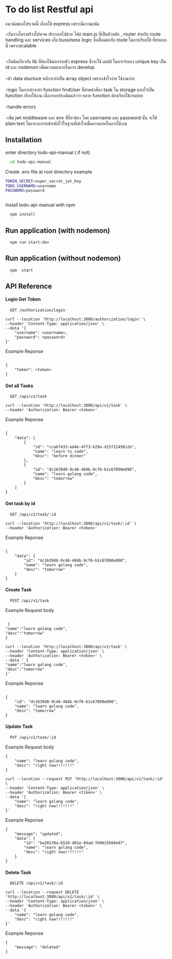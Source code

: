 # To do list Restful api

แนวคิดของโปรเจคนี้
เลือกใช้ express เพราะมีความถนัด

-เริ่มวางโครงสร้างโปรเจค ประกอบไปด้วย ไฟล์ main.js ที่เป็นตัวหลัก , router สำหรับ route handling และ services เก็บ bussiness logic ซึ่งเชื่อมต่อกับ route ในการเรียกใช้ ที่ทำแบบนี้ เพราะscalable
</br></br>

-เริ่มคิดเกี่ยวกับ lib ที่ต้องใช้นอกจากตัว express ซึ่งจะใช้ uuid ในการจำลอง unique key เป็น id และ nodemon เพิ่มความสะดวกในการ develop </br></br>
-ตัว data stucture หลักจะทำเป็น array object เพราะเข้าใจง่าย ใช้งานง่าย</br></br>
-logic ในการทำจะทำ function findUser ที่ทำหน้าที่หา task ใน storage แยกไว้เป็น function เรียกใช้งาน เนื่องจากประเมินแล้วว่า หลาย function ต้องเรียกใช้งานบ่อย </br></br>
-handle errors </br></br>
-เพิ่ม jwt middleware และ env ที่กี่ยวข้อง  โดย username และ password นั้น จะใช้ plain text โดยจะละการเข้ารหัสไว้ในฐานที่เข้าใจเพื่อความง่ายในการใช้งาน 

## Installation

enter directory todo-api-manual ( if not)

```bash
  cd todo-api-manual


```
Create .env file at root directory 
example 

```bash
TOKEN_SECRET=super_secret_jwt_key
TODO_USERNAME=username
PASSWORD=password



```

Install todo-api-manual with npm

```bash
  npm install

```

## Run application (with nodemon)

```bash
  npm run start:dev
```

## Run application (without nodemon)

```bash
  npm  start
```

## API Reference
#### Login Get Token

```api
  GET /authorization/login
```
```
curl --location 'http://localhost:3000/authorization/login' \
--header 'Content-Type: application/json' \
--data '{
    "username": <username>,
    "password": <password>
}'
```
Example Reponse

```res

{
    "token": <token>
}
```





#### Get all Tasks

```api
  GET /api/v1/task
```
```
curl --location 'http://localhost:3000/api/v1/task' \
--header 'Authorization: Bearer <token>'
```
Example Reponse

```res

{
    "data": [
        {
            "id": "cca6f433-ed4e-4f73-b29a-d1571245012e",
            "name": "learn ts code",
            "desc": "before dinner"
        },
        {
            "id": "dc1639d8-9c46-484b-9cf6-b1c67890e098",
            "name": "learn golang code",
            "desc": "tomorrow"
        }
    ]
}
```

#### Get task by id

```api
  GET /api/v1/task/:id
```
```
curl --location 'http://localhost:3000/api/v1/task/:id' \
--header 'Authorization: Bearer <token>'
```

Example Reponse

```res

{
    "data": {
        "id": "dc1639d8-9c46-484b-9cf6-b1c67890e098",
        "name": "learn golang code",
        "desc": "tomorrow"
    }
}
```

#### Create Task

```api
  POST /api/v1/task
```

Example Request body

```

 {
"name":"learn golang code",
"desc":"tomorrow"
}
```
```
curl --location 'http://localhost:3000/api/v1/task' \
--header 'Content-Type: application/json' \
--header 'Authorization: Bearer <token>' \
--data ' {
"name":"learn golang code",
"desc":"tomorrow"
}'
```

Example Reponse

```res

{
    "id": "dc1639d8-9c46-484b-9cf6-b1c67890e098",
    "name": "learn golang code",
    "desc": "tomorrow"
}
```

#### Update Task

```api
  PUT /api/v1/task/:id
```

Example Request body

```res
{
    "name": "learn golang code",
    "desc": "right now!!!!!!!"
}
```
```
curl --location --request PUT 'http://localhost:3000/api/v1/task/:id' \
--header 'Content-Type: application/json' \
--header 'Authorization: Bearer <tiken>' \
--data '{
    "name": "learn golang code",
    "desc": "right now!!!!!!!"
}'
```
Example Reponse

```res
{
    "message": "updated",
    "data": {
        "id": "ba30139a-b520-401e-8dad-fd9615b94e97",
        "name": "learn golang code",
        "desc": "right now!!!!!!!"
    }
}
```

#### Delete Task

```api
  DELETE /api/v1/task/:id
```
```
curl --location --request DELETE 'http://localhost:3000/api/v1/task/:id' \
--header 'Content-Type: application/json' \
--header 'Authorization: Bearer <token>' \
--data '{
    "name": "learn golang code",
    "desc": "right now!!!!!!!"
}'
```
Example Reponse

```res
{
    "message": "deleted"
}
```


